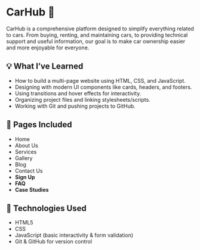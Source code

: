 # CarHub 🚗

CarHub is a comprehensive platform designed to simplify everything related to cars.
From buying, renting, and maintaining cars, to providing technical support and useful information,
our goal is to make car ownership easier and more enjoyable for everyone.

## 💡 What I’ve Learned

* How to build a multi-page website using HTML, CSS, and JavaScript.
* Designing with modern UI components like cards, headers, and footers.
* Using transitions and hover effects for interactivity.
* Organizing project files and linking stylesheets/scripts.
* Working with Git and pushing projects to GitHub.

## 📁 Pages Included

* Home
* About Us
* Services
* Gallery
* Blog
* Contact Us
* **Sign Up**
* **FAQ**
* **Case Studies**

## 🔧 Technologies Used

* HTML5
* CSS
* JavaScript (basic interactivity & form validation)
* Git & GitHub for version control
